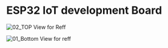 # ESP32 IoT development Board

![02_TOP View for Reff](https://github.com/HoNtErBoT/MY-Project-Backup-Files/assets/109785046/900d1f0f-d2f4-4f6c-ae7c-17d2766c7548)

![01_Bottom View for reff](https://github.com/HoNtErBoT/MY-Project-Backup-Files/assets/109785046/3b65d574-a866-4750-b0b0-04723580e868)

